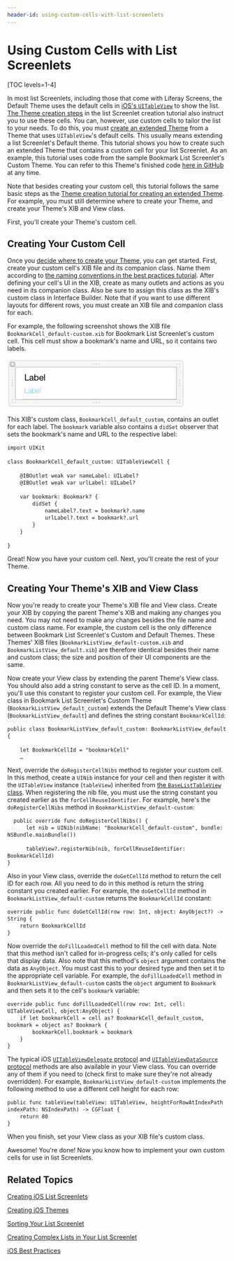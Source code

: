 ```yaml
---
header-id: using-custom-cells-with-list-screenlets
---
```


# Using Custom Cells with List Screenlets

[TOC levels=1-4]

In most list Screenlets, including those that come with Liferay Screens, the 
Default Theme uses the default cells in 
[iOS's `UITableView`](https://developer.apple.com/reference/uikit/uitableview) 
to show the list. 
[The Theme creation steps](/docs/7-1/tutorials/-/knowledge_base/t/creating-the-ios-list-screenlets-theme) 
in the list Screenlet creation tutorial also instruct you to use these cells. 
You can, however, use custom cells to tailor the list to your needs. To do this, 
you must 
[create an extended Theme](/docs/7-1/tutorials/-/knowledge_base/t/creating-an-ios-extended-theme) 
from a Theme that uses `UITableView`'s default cells. This usually means 
extending a list Screenlet's Default theme. This tutorial shows you how to 
create such an extended Theme that contains a custom cell for your list 
Screenlet. As an example, this tutorial uses code from the sample Bookmark List 
Screenlet's Custom Theme. You can refer to this Theme's finished code 
[here in GitHub](https://github.com/liferay/liferay-screens/tree/master/ios/Samples/Bookmark/BookmarkListScreenlet/Themes/TableView) 
at any time. 

Note that besides creating your custom cell, this tutorial follows the same 
basic steps as the 
[Theme creation tutorial for creating an extended Theme](/docs/7-1/tutorials/-/knowledge_base/t/creating-an-ios-extended-theme). 
For example, you must still determine where to create your Theme, and create 
your Theme's XIB and View class. 

First, you'll create your Theme's custom cell. 

## Creating Your Custom Cell

Once you 
[decide where to create your Theme](/docs/7-1/tutorials/-/knowledge_base/t/creating-ios-themes#determining-your-themes-location), 
you can get started. First, create your custom cell's XIB file and its companion 
class. Name them according to 
[the naming conventions in the best practices tutorial](/docs/7-1/tutorials/-/knowledge_base/t/ios-best-practices#naming-conventions). 
After defining your cell's UI in the XIB, create as many outlets and actions as 
you need in its companion class. Also be sure to assign this class as the XIB's 
custom class in Interface Builder. Note that if you want to use different 
layouts for different rows, you must create an XIB file and companion class for 
each. 

For example, the following screenshot shows the XIB file 
`BookmarkCell_default-custom.xib` for Bookmark List Screenlet's custom cell. 
This cell must show a bookmark's name and URL, so it contains two labels. 

![Figure 1: The XIB file for Bookmark List Screenlet's custom cell.](../../../images/screens-ios-xcode-custom-cell.png)

This XIB's custom class, `BookmarkCell_default_custom`, contains an outlet for 
each label. The `bookmark` variable also contains a `didSet` observer that sets 
the bookmark's name and URL to the respective label: 

    import UIKit

    class BookmarkCell_default_custom: UITableViewCell {

        @IBOutlet weak var nameLabel: UILabel?
        @IBOutlet weak var urlLabel: UILabel?

        var bookmark: Bookmark? {
            didSet {
                nameLabel?.text = bookmark?.name
                urlLabel?.text = bookmark?.url
            }
        }

    }

Great! Now you have your custom cell. Next, you'll create the rest of your 
Theme. 

## Creating Your Theme's XIB and View Class

Now you're ready to create your Theme's XIB file and View class. Create your XIB 
by copying the parent Theme's XIB and making any changes you need. You may not 
need to make any changes besides the file name and custom class name. For 
example, the custom cell is the only difference between Bookmark List 
Screenlet's Custom and Default Themes. These Themes' XIB files 
(`BookmarkListView_default-custom.xib` and `BookmarkListView_default.xib`) are 
therefore identical besides their name and custom class; the size and position 
of their UI components are the same. 

Now create your View class by extending the parent Theme's View class. You 
should also add a string constant to serve as the cell ID. In a moment, you'll 
use this constant to register your custom cell. For example, the View class in 
Bookmark List Screenlet's Custom Theme (`BookmarkListView_default_custom`) 
extends the Default Theme's View class (`BookmarkListView_default`) and defines 
the string constant `BookmarkCellId`: 

    public class BookmarkListView_default_custom: BookmarkListView_default {

        let BookmarkCellId = "bookmarkCell"
        …

Next, override the `doRegisterCellNibs` method to register your custom cell. In 
this method, create a `UINib` instance for your cell and then register it with 
the `UITableView` instance (`tableView`) inherited from 
[the `BaseListTableView` class](https://github.com/liferay/liferay-screens/blob/master/ios/Framework/Core/Base/BaseListScreenlet/TableView/BaseListTableView.swift). 
When registering the nib file, you must use the string constant you created 
earlier as the `forCellReuseIdentifier`. For example, here's the 
`doRegisterCellNibs` method in `BookmarkListView_default-custom`: 

      public override func doRegisterCellNibs() {
          let nib = UINib(nibName: "BookmarkCell_default-custom", bundle: NSBundle.mainBundle())

          tableView?.registerNib(nib, forCellReuseIdentifier: BookmarkCellId)
    }

Also in your View class, override the `doGetCellId` method to return the cell ID 
for each row. All you need to do in this method is return the string constant 
you created earlier. For example, the `doGetCellId` method in 
`BookmarkListView_default-custom` returns the `BookmarkCellId` constant: 

    override public func doGetCellId(row row: Int, object: AnyObject?) -> String {
        return BookmarkCellId
    }

Now override the `doFillLoadedCell` method to fill the cell with data. Note that 
this method isn't called for in-progress cells; it's only called for cells that 
display data. Also note that this method's `object` argument contains the data 
as `AnyObject`. You must cast this to your desired type and then set it to the 
appropriate cell variable. For example, the `doFillLoadedCell` method in 
`BookmarkListView_default-custom` casts the `object` argument to `Bookmark` and 
then sets it to the cell's `bookmark` variable: 

    override public func doFillLoadedCell(row row: Int, cell: UITableViewCell, object:AnyObject) {
        if let bookmarkCell = cell as? BookmarkCell_default_custom, bookmark = object as? Bookmark {
            bookmarkCell.bookmark = bookmark
        }
    }

The typical iOS 
[`UITableViewDelegate` protocol](https://developer.apple.com/library/ios/documentation/UIKit/Reference/UITableViewDelegate_Protocol/) 
and 
[`UITableViewDataSource` protocol](https://developer.apple.com/library/ios/documentation/UIKit/Reference/UITableViewDataSource_Protocol/) 
methods are also available in your View class. You can override any of them if 
you need to (check first to make sure they're not already overridden). For 
example, `BookmarkListView_default-custom` implements the following method to 
use a different cell height for each row: 

    public func tableView(tableView: UITableView, heightForRowAtIndexPath indexPath: NSIndexPath) -> CGFloat {
        return 80
    }

When you finish, set your View class as your XIB file's custom class. 

Awesome! You're done! Now you know how to implement your own custom cells for 
use in list Screenlets. 

## Related Topics

[Creating iOS List Screenlets](/docs/7-1/tutorials/-/knowledge_base/t/creating-ios-list-screenlets)

[Creating iOS Themes](/docs/7-1/tutorials/-/knowledge_base/t/creating-ios-themes)

[Sorting Your List Screenlet](/docs/7-1/tutorials/-/knowledge_base/t/sorting-your-list-screenlet)

[Creating Complex Lists in Your List Screenlet](/docs/7-1/tutorials/-/knowledge_base/t/creating-complex-lists-in-your-list-screenlet)

[iOS Best Practices](/docs/7-1/tutorials/-/knowledge_base/t/ios-best-practices)
